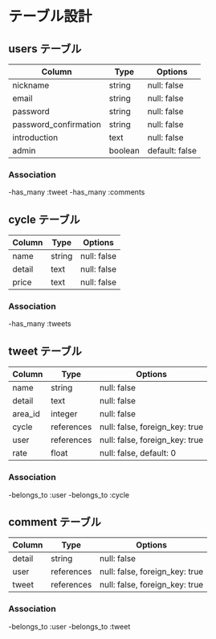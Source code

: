 # テーブル設計

## users テーブル

| Column                | Type    | Options        |
| --------------------- | ------- | -------------- |
| nickname              | string  | null: false    |
| email                 | string  | null: false    |
| password              | string  | null: false    |
| password_confirmation | string  | null: false    |
| introduction          | text    | null: false    |
| admin                 | boolean | default: false |

### Association
-has_many :tweet
-has_many :comments

## cycle テーブル

| Column | Type   | Options     |
| ------ | ------ | ----------- |
| name   | string | null: false |
| detail | text   | null: false |
| price  | text   | null: false |

### Association
-has_many :tweets

## tweet テーブル

| Column  | Type       | Options                        |
| ------- | ---------- | ------------------------------ |
| name    | string     | null: false                    |
| detail  | text       | null: false                    |
| area_id | integer    | null: false                    |
| cycle   | references | null: false, foreign_key: true |
| user    | references | null: false, foreign_key: true |
| rate    | float      | null: false, default: 0        |

### Association
-belongs_to :user
-belongs_to :cycle

## comment テーブル

| Column | Type       | Options                        |
| ------ | -------    | ------------------------------ |
| detail | string     | null: false                    |
| user   | references | null: false, foreign_key: true |
| tweet  | references | null: false, foreign_key: true |


### Association
-belongs_to :user
-belongs_to :tweet